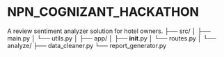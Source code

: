 # NPN_COGNIZANT_HACKATHON
A review sentiment analyzer solution for hotel owners.
├── src/
│   ├── main.py
│   └── utils.py
│
├── app/
│   ├── __init__.py
│   └── routes.py
│
└── analyze/
    ├── data_cleaner.py
    └── report_generator.py
